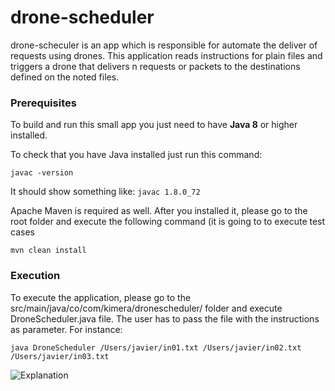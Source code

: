 # drone-scheduler
drone-scheculer is an app which is responsible for automate the deliver of requests using drones.  This application reads instructions for plain files and triggers a drone that delivers n requests or packets to the destinations defined on the noted files.

### Prerequisites

To build and run this small app you just need to have **Java 8** or higher installed.

To check that you have Java installed just run this command:

```
javac -version
```

It should show something like: 
`javac 1.8.0_72`

Apache Maven is required as well. After you installed it, please go to the root folder and execute the following command (it is going to to execute test cases
```
mvn clean install
```

### Execution

To execute the application, please go to the src/main/java/co/com/kimera/dronescheduler/ folder and execute DroneScheduler.java file.  The user has to pass the file with the instructions as parameter.  For instance:

```
java DroneScheduler /Users/javier/in01.txt /Users/javier/in02.txt /Users/javier/in03.txt
```

![Explanation](drone_calculate.jpg)

